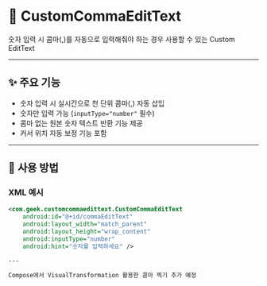 # 📱 CustomCommaEditText

숫자 입력 시 콤마(,)를 자동으로 입력해줘야 하는 경우 사용할 수 있는 Custom EditText

---

## ✨ 주요 기능

- 숫자 입력 시 실시간으로 천 단위 콤마(,) 자동 삽입
- 숫자만 입력 가능 (`inputType="number"` 필수)
- 콤마 없는 원본 숫자 텍스트 반환 기능 제공
- 커서 위치 자동 보정 기능 포함

---

## 📌 사용 방법

### XML 예시
```xml
<com.geek.customcommaedittext.CustomCommaEditText
    android:id="@+id/commaEditText"
    android:layout_width="match_parent"
    android:layout_height="wrap_content"
    android:inputType="number"
    android:hint="숫자를 입력하세요" />

---

Compose에서 VisualTransformation 활용한 콤마 찍기 추가 예정
